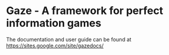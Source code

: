 # Gaze - A framework for perfect information games

The documentation and user guide can be found at https://sites.google.com/site/gazedocs/

